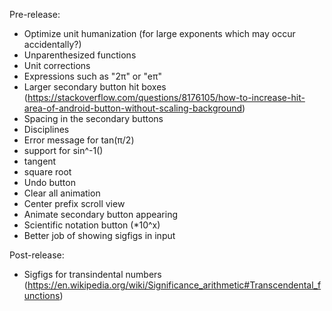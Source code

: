 Pre-release:
- Optimize unit humanization (for large exponents which may occur accidentally?)
- Unparenthesized functions
- Unit corrections
- Expressions such as "2π" or "eπ"
- Larger secondary button hit boxes (https://stackoverflow.com/questions/8176105/how-to-increase-hit-area-of-android-button-without-scaling-background)
- Spacing in the secondary buttons
- Disciplines
- Error message for tan(π/2)
- support for sin^-1()
- tangent
- square root
- Undo button
- Clear all animation
- Center prefix scroll view
- Animate secondary button appearing
- Scientific notation button (*10^x)
- Better job of showing sigfigs in input

Post-release:
- Sigfigs for transindental numbers (https://en.wikipedia.org/wiki/Significance_arithmetic#Transcendental_functions)